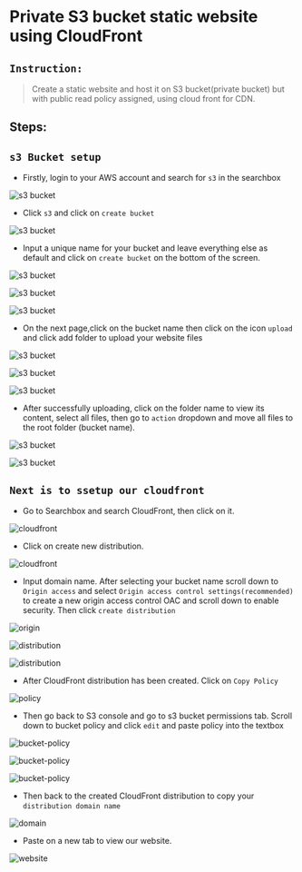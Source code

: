 # Private S3 bucket static website using CloudFront 

## `Instruction:`

> Create a static website and host it on S3 bucket(private bucket) but with public read policy assigned, using cloud front for CDN.

## Steps:

## `s3 Bucket setup`

- Firstly, login to your AWS account and search for `s3` in the searchbox

![s3 bucket](/img/search-s3.png)

- Click `s3` and click on `create bucket`

![s3 bucket](/img/create-bucket.png)


- Input a unique name for your bucket and leave everything else as default and click on `create bucket` on the bottom of the screen.

![s3 bucket](img/name-bucket.png)

![s3 bucket](img/block-pub-access.png)

![s3 bucket](img/bucket-named.png)


- On the next page,click on the bucket name then click on the icon `upload` and click add folder to upload your website files

![s3 bucket](img/bucket-created.png)

![s3 bucket](img/upload.png)

![s3 bucket](img/uploaded.png)

- After successfully uploading, click on the folder name to view its content, select all files, then go to `action` dropdown and move all files to the root folder (bucket name).

![s3 bucket](img/move.png)

![s3 bucket](img/moved.png)



## `Next is to ssetup our cloudfront`

- Go to Searchbox and search CloudFront, then click on it.


![cloudfront](img/search-cloudfront.png)

- Click on create new distribution. 


![cloudfront](img/create-cloudfront.png)

- Input domain name. After selecting your bucket name scroll down to `Origin access` and select `Origin access control settings(recommended)` to create a new origin access control OAC and scroll down to enable security. Then click `create distribution`

![origin](img/origin-name.png)

![distribution](img/enable-security.png)

![distribution](img/distribution.png)


- After CloudFront distribution has been created. Click on `Copy Policy`

![policy](img/copy-policy.png)

- Then go back to S3 console and go to s3 bucket permissions tab. Scroll down to bucket policy and click `edit` and paste policy into the textbox

![bucket-policy](img/edit-bucket.png)

![bucket-policy](img/paste-policy.png)

![bucket-policy](img/policy-created.png)


- Then back to the created CloudFront distribution to copy your `distribution domain name`

![domain](img/copy-dns.png)

- Paste on a new tab to view our website.

![website](img/website.png)